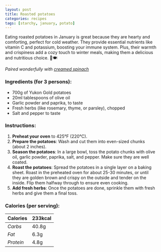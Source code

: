 ```yaml
---
layout: post
title: Roasted potatoes
categories: recipes
tags: [starchy, january, potato]
---
```


Eating roasted potatoes in January is great because they are hearty and comforting, perfect for cold weather. They provide essential nutrients like vitamin C and potassium, boosting your immune system. Plus, their warmth and crispiness add a cozy touch to winter meals, making them a delicious and nutritious choice. 🥔🍽️

*Paired wonderfully with <a href="/recipes/creamed-spinach">creamed spinach</a>*

### Ingredients (for 3 persons):
- 700g of Yukon Gold potatoes
- 20ml tablespoons of olive oil
- Garlic powder and paprika, to taste
- Fresh herbs (like rosemary, thyme, or parsley), chopped
- Salt and pepper to taste

### Instructions:

1. **Preheat your oven** to 425°F (220°C).
2. **Prepare the potatoes**: Wash and cut them into even-sized chunks (about 2 inches).
3. **Season the potatoes**: In a large bowl, toss the potato chunks with olive oil, garlic powder, paprika, salt, and pepper. Make sure they are well coated.
4. **Roast the potatoes**: Spread the potatoes in a single layer on a baking sheet. Roast in the preheated oven for about 25-30 minutes, or until they are golden brown and crispy on the outside and tender on the inside. Flip them halfway through to ensure even cooking.
5. **Add fresh herbs**: Once the potatoes are done, sprinkle them with fresh herbs and give them a final toss.

### Calories (per serving):

| **Calories** | 233kcal |
| ----------- | ----------- |
| *Carbs* | 40.8g |
| *Fat* | 6.3g |
| *Protein* | 4.8g |